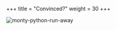 +++
title = "Convinced?"
weight = 30
+++

![monty-python-run-away](https://media.giphy.com/media/UFzjusdrC1EOc/giphy.gif)
